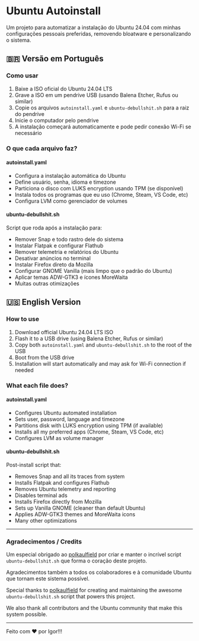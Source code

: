 # Ubuntu Autoinstall

Um projeto para automatizar a instalação do Ubuntu 24.04 com minhas configurações pessoais preferidas, removendo bloatware e personalizando o sistema.

## 🇧🇷 Versão em Português

### Como usar

1. Baixe a ISO oficial do Ubuntu 24.04 LTS
2. Grave a ISO em um pendrive USB (usando Balena Etcher, Rufus ou similar)
3. Copie os arquivos `autoinstall.yaml` e `ubuntu-debullshit.sh` para a raiz do pendrive
4. Inicie o computador pelo pendrive
5. A instalação começará automaticamente e pode pedir conexão Wi-Fi se necessário

### O que cada arquivo faz?

#### autoinstall.yaml
- Configura a instalação automática do Ubuntu
- Define usuário, senha, idioma e timezone
- Particiona o disco com LUKS encryption usando TPM (se disponível)
- Instala todos os programas que eu uso (Chrome, Steam, VS Code, etc)
- Configura LVM como gerenciador de volumes

#### ubuntu-debullshit.sh
Script que roda após a instalação para:
- Remover Snap e todo rastro dele do sistema
- Instalar Flatpak e configurar Flathub
- Remover telemetria e relatórios do Ubuntu
- Desativar anúncios no terminal
- Instalar Firefox direto da Mozilla
- Configurar GNOME Vanilla (mais limpo que o padrão do Ubuntu)
- Aplicar temas ADW-GTK3 e ícones MoreWaita
- Muitas outras otimizações

## 🇺🇸 English Version

### How to use

1. Download official Ubuntu 24.04 LTS ISO
2. Flash it to a USB drive (using Balena Etcher, Rufus or similar)
3. Copy both `autoinstall.yaml` and `ubuntu-debullshit.sh` to the root of the USB
4. Boot from the USB drive
5. Installation will start automatically and may ask for Wi-Fi connection if needed

### What each file does?

#### autoinstall.yaml
- Configures Ubuntu automated installation
- Sets user, password, language and timezone
- Partitions disk with LUKS encryption using TPM (if available)
- Installs all my preferred apps (Chrome, Steam, VS Code, etc)
- Configures LVM as volume manager

#### ubuntu-debullshit.sh
Post-install script that:
- Removes Snap and all its traces from system
- Installs Flatpak and configures Flathub
- Removes Ubuntu telemetry and reporting
- Disables terminal ads
- Installs Firefox directly from Mozilla
- Sets up Vanilla GNOME (cleaner than default Ubuntu)
- Applies ADW-GTK3 themes and MoreWaita icons
- Many other optimizations

---

### Agradecimentos / Credits

Um especial obrigado ao [polkaulfield](https://github.com/polkaulfield) por criar e manter o incrível script `ubuntu-debullshit.sh` que forma o coração deste projeto.

Agradecimentos também a todos os colaboradores e à comunidade Ubuntu que tornam este sistema possível.

Special thanks to [polkaulfield](https://github.com/polkaulfield) for creating and maintaining the awesome `ubuntu-debullshit.sh` script that powers this project.

We also thank all contributors and the Ubuntu community that make this system possible.

---

Feito com ❤️ por Igor!!!